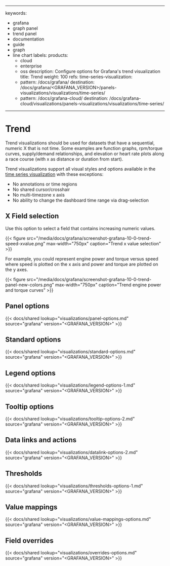 -----

keywords:

- grafana
- graph panel
- trend panel
- documentation
- guide
- graph
- line chart
  labels:
  products:
  - cloud
  - enterprise
  - oss
    description: Configure options for Grafana's trend visualization
    title: Trend
    weight: 100
    refs:
    time-series-visualization:
  - pattern: /docs/grafana/
    destination: /docs/grafana/\<GRAFANA\_VERSION\>/panels-visualizations/visualizations/time-series/
  - pattern: /docs/grafana-cloud/
    destination: /docs/grafana-cloud/visualizations/panels-visualizations/visualizations/time-series/

-----

# Trend

Trend visualizations should be used for datasets that have a sequential, numeric X that is not time. Some examples are function graphs, rpm/torque curves, supply/demand relationships, and elevation or heart rate plots along a race course (with x as distance or duration from start).

Trend visualizations support all visual styles and options available in the [time series visualization](ref:time-series-visualization) with these exceptions:

- No annotations or time regions
- No shared cursor/crosshair
- No multi-timezone x axis
- No ability to change the dashboard time range via drag-selection

## X Field selection

Use this option to select a field that contains increasing numeric values.

{{\< figure src="/media/docs/grafana/screenshot-grafana-10-0-trend-speed-xvalue.png" max-width="750px" caption="Trend x value selection" \>}}

For example, you could represent engine power and torque versus speed where speed is plotted on the x axis and power and torque are plotted on the y axes.

{{\< figure src="/media/docs/grafana/screenshot-grafana-10-0-trend-panel-new-colors.png" max-width="750px" caption="Trend engine power and torque curves" \>}}

## Panel options

{{\< docs/shared lookup="visualizations/panel-options.md" source="grafana" version="\<GRAFANA\_VERSION\>" \>}}

## Standard options

{{\< docs/shared lookup="visualizations/standard-options.md" source="grafana" version="\<GRAFANA\_VERSION\>" \>}}

## Legend options

{{\< docs/shared lookup="visualizations/legend-options-1.md" source="grafana" version="\<GRAFANA\_VERSION\>" \>}}

## Tooltip options

{{\< docs/shared lookup="visualizations/tooltip-options-2.md" source="grafana" version="\<GRAFANA\_VERSION\>" \>}}

## Data links and actions

{{\< docs/shared lookup="visualizations/datalink-options-2.md" source="grafana" version="\<GRAFANA\_VERSION\>" \>}}

## Thresholds

{{\< docs/shared lookup="visualizations/thresholds-options-1.md" source="grafana" version="\<GRAFANA\_VERSION\>" \>}}

## Value mappings

{{\< docs/shared lookup="visualizations/value-mappings-options.md" source="grafana" version="\<GRAFANA\_VERSION\>" \>}}

## Field overrides

{{\< docs/shared lookup="visualizations/overrides-options.md" source="grafana" version="\<GRAFANA\_VERSION\>" \>}}

